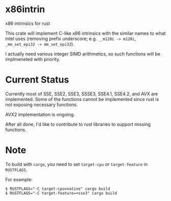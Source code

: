 # x86intrin
x86 intrinsics for rust

This crate will implement C-like x86 intrinsics with the similar names
to what intel uses (removing prefix underscore; e.g. `__m128i -> m128i`,
`_mm_set_epi32 -> mm_set_epi32`).

I actually need various integer SIMD arithmetics, so such functions will
be implmeneted with priority.

# Current Status

Currently most of SSE, SSE2, SSE3, SSSE3, SSE4.1, SSE4.2, and AVX are implemented.
Some of the functions cannot be implemented since rust is not exposing necessary
functions.

AVX2 implementation is ongoing.

After all done, I'd like to contribute to rust libraries to support missing functions.

# Note

To build with `cargo`, you need to set `target-cpu` or `target-feature` in `RUSTFLAGS`.

For example:
```
$ RUSTFLAGS="-C target-cpu=native" cargo build
$ RUSTFLAGS="-C target-feature=+sse3" cargo build
```
